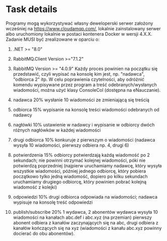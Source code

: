# Task details

Programy mogą wykorzystywać własny deweloperski
serwer założony wcześniej na https://www.cloudamqp.com/,
lokalnie zainstalowany serwer albo uruchomiony
lokalnie w postaci kontenera Docker w wersji 4.X.X.
Zadanie MUSI być zrealizowane w oparciu o:

1. .NET >= "8.0"
2. RabbitMQ.Client Version >="7.1.2"
3. RabbitMQ Version >= "4.0.9"
   Każdy proces powinien na początku się
   przedstawić, czyli wypisać na konsolę kim
   jest, np. "nadawca", "odbiorca 2" itp.
   W celu poprawienia czytelności, aby odróżnić
   komendu wypisywane przez program a treść
   odebranych/wysłanych wiadomości, można użyć
   klasy ConsoleCol (dostępna na eNauczanie).

4. nadawca 20%
   wysłanie 10 wiadomości
   ze zmieniającą się treścią

5. odbiorca 15%
   wypisanie na konsolę treści
   wiadomości odebranych od nadawcy

6. nagłówki 10%
   ustawienie w nadawcy i wypisanie
   w odbiorcy dwóch różnych nagłówków
   w każdej wiadomości

7. drugi odbiorca 10%
   konkuruje z pierwszym o wiadomości
   (nadawca wysyła 10 wiadomości,
   pierwszy odbiera np. 4, drugi 6)

8. potwierdzenia 15%
   odbiorcy potwierdzają każdą wiadomość
   po 2 sekundach; nie powinni
   otrzymać kolejnej wiadomości, póki nie
   potwierdzą poprzedniej (najpierw uruchamiamy nadawcę,
   który wysyła wszystkie wiadomości,
   później jednego odbiorcę,
   który pobiera początkowo tylko jedną wiadomość,
   dopiero po kilku sekundach uruchamiamy drugiego odbiorcę,
   który powinien pobrać kolejną wiadomość z kolejki)

9. odpowiedzi 10%
   drugi odbiorca odpowiada na
   wiadomości; nadawca wypisuje na
   konsolę treść odpowiedzi

10. publish/subscribe 20%
    1 wydawca, 2 abonentów
    wydawca wysyła 10 wiadomości na
    kanałach abc.def i abc.xyz (na przemian)
    pierwszy abonent odbiera z kanałów
    zaczynających się na abc, drugi odbiera
    z kanałów kończących się na xyz
    (wiadomości z kanału abc.xyz powinny
    docierać do obu abonentów).

